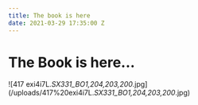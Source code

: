 ```yaml
---
title: The book is here
date: 2021-03-29 17:35:00 Z
---
```


# The Book is here...

![417 exi4i7L._SX331_BO1,204,203,200_.jpg]
(/uploads/417%20exi4i7L._SX331_BO1,204,203,200_.jpg)